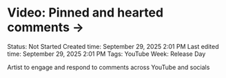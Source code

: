 # Video: Pinned and hearted comments →

Status: Not Started
Created time: September 29, 2025 2:01 PM
Last edited time: September 29, 2025 2:01 PM
Tags: YouTube
Week: Release Day

Artist to engage and respond to comments across YouTube and socials